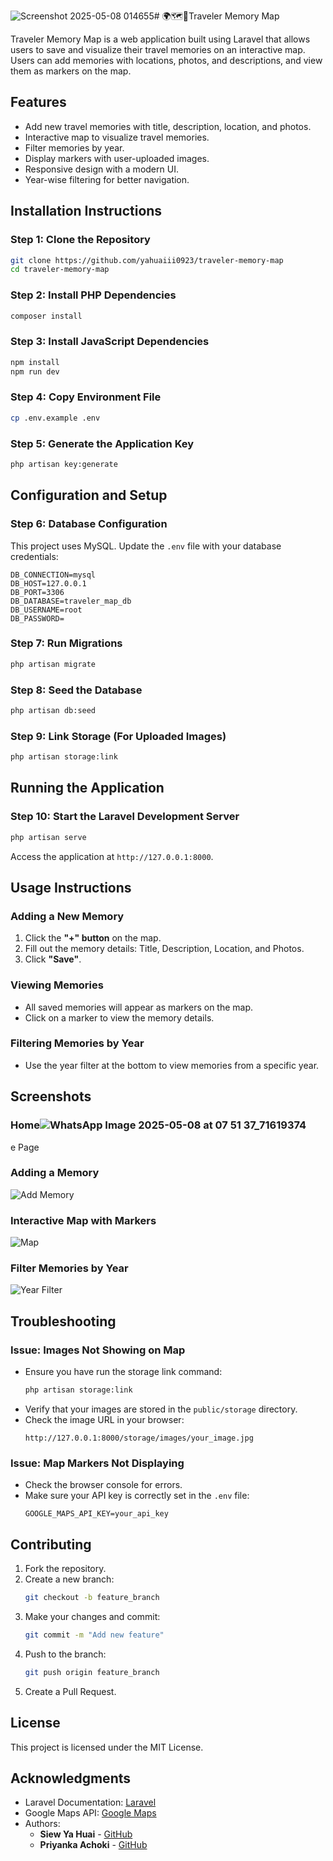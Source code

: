 ![Screenshot 2025-05-08 014655](https://github.com/user-attachments/assets/0e4b0ccb-1c67-4e63-a2ee-e73d447f7315)# 🌍🗺️📖Traveler Memory Map

Traveler Memory Map is a web application built using Laravel that allows users to save and visualize their travel memories on an interactive map. 
Users can add memories with locations, photos, and descriptions, and view them as markers on the map.

## Features

- Add new travel memories with title, description, location, and photos.
- Interactive map to visualize travel memories.
- Filter memories by year.
- Display markers with user-uploaded images.
- Responsive design with a modern UI.
- Year-wise filtering for better navigation.

## Installation Instructions

### Step 1: Clone the Repository
```bash
git clone https://github.com/yahuaiii0923/traveler-memory-map
cd traveler-memory-map
```

### Step 2: Install PHP Dependencies
```bash
composer install
```

### Step 3: Install JavaScript Dependencies
```bash
npm install
npm run dev
```

### Step 4: Copy Environment File
```bash
cp .env.example .env
```

### Step 5: Generate the Application Key
```bash
php artisan key:generate
```

## Configuration and Setup

### Step 6: Database Configuration
This project uses MySQL. Update the `.env` file with your database credentials:
```
DB_CONNECTION=mysql
DB_HOST=127.0.0.1
DB_PORT=3306
DB_DATABASE=traveler_map_db
DB_USERNAME=root
DB_PASSWORD=
```

### Step 7: Run Migrations
```bash
php artisan migrate
```

### Step 8: Seed the Database
```bash
php artisan db:seed
```

### Step 9: Link Storage (For Uploaded Images)
```bash
php artisan storage:link
```

## Running the Application

### Step 10: Start the Laravel Development Server
```bash
php artisan serve
```
Access the application at `http://127.0.0.1:8000`.

## Usage Instructions

### Adding a New Memory
1. Click the **"+" button** on the map.
2. Fill out the memory details: Title, Description, Location, and Photos.
3. Click **"Save"**.

### Viewing Memories
- All saved memories will appear as markers on the map.
- Click on a marker to view the memory details.

### Filtering Memories by Year
- Use the year filter at the bottom to view memories from a specific year.

## Screenshots

### Home![WhatsApp Image 2025-05-08 at 07 51 37_71619374](https://github.com/user-attachments/assets/1067f9ea-7564-4271-b0e8-3f536019ea5a)
e Page


### Adding a Memory
![Add Memory](./screenshots/add_memory.png)

### Interactive Map with Markers
![Map](./screenshots/map.png)

### Filter Memories by Year
![Year Filter](./screenshots/year_filter.png)

## Troubleshooting

### Issue: Images Not Showing on Map
- Ensure you have run the storage link command:
  ```bash
  php artisan storage:link
  ```
- Verify that your images are stored in the `public/storage` directory.
- Check the image URL in your browser:
  ```
  http://127.0.0.1:8000/storage/images/your_image.jpg
  ```

### Issue: Map Markers Not Displaying
- Check the browser console for errors.
- Make sure your API key is correctly set in the `.env` file:
  ```
  GOOGLE_MAPS_API_KEY=your_api_key
  ```

## Contributing

1. Fork the repository.
2. Create a new branch:
   ```bash
   git checkout -b feature_branch
   ```
3. Make your changes and commit:
   ```bash
   git commit -m "Add new feature"
   ```
4. Push to the branch:
   ```bash
   git push origin feature_branch
   ```
5. Create a Pull Request.

## License

This project is licensed under the MIT License.

## Acknowledgments

- Laravel Documentation: [Laravel](https://laravel.com/)
- Google Maps API: [Google Maps](https://developers.google.com/maps)
- Authors:
  - **Siew Ya Huai** - [GitHub](https://github.com/yahuaiii0923)
  - **Priyanka Achoki** - [GitHub](https://github.com/Priachoki)
